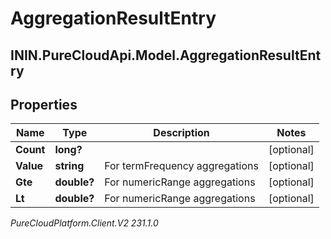 # AggregationResultEntry

## ININ.PureCloudApi.Model.AggregationResultEntry

## Properties

|Name | Type | Description | Notes|
|------------ | ------------- | ------------- | -------------|
| **Count** | **long?** |  | [optional] |
| **Value** | **string** | For termFrequency aggregations | [optional] |
| **Gte** | **double?** | For numericRange aggregations | [optional] |
| **Lt** | **double?** | For numericRange aggregations | [optional] |



_PureCloudPlatform.Client.V2 231.1.0_
